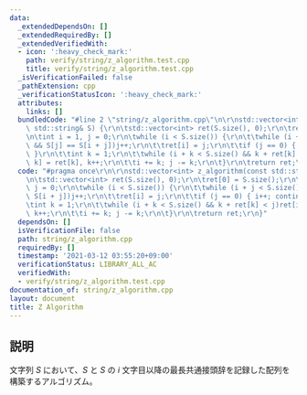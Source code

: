 ```yaml
---
data:
  _extendedDependsOn: []
  _extendedRequiredBy: []
  _extendedVerifiedWith:
  - icon: ':heavy_check_mark:'
    path: verify/string/z_algorithm.test.cpp
    title: verify/string/z_algorithm.test.cpp
  _isVerificationFailed: false
  _pathExtension: cpp
  _verificationStatusIcon: ':heavy_check_mark:'
  attributes:
    links: []
  bundledCode: "#line 2 \"string/z_algorithm.cpp\"\n\r\nstd::vector<int> z_algorithm(const\
    \ std::string& S) {\r\n\tstd::vector<int> ret(S.size(), 0);\r\n\tret[0] = S.size();\r\
    \n\tint i = 1, j = 0;\r\n\twhile (i < S.size()) {\r\n\t\twhile (i + j < S.size()\
    \ && S[j] == S[i + j])j++;\r\n\t\tret[i] = j;\r\n\t\tif (j == 0) { i++; continue;\
    \ }\r\n\t\tint k = 1;\r\n\t\twhile (i + k < S.size() && k + ret[k] < j)ret[i +\
    \ k] = ret[k], k++;\r\n\t\ti += k; j -= k;\r\n\t}\r\n\treturn ret;\r\n}\n"
  code: "#pragma once\r\n\r\nstd::vector<int> z_algorithm(const std::string& S) {\r\
    \n\tstd::vector<int> ret(S.size(), 0);\r\n\tret[0] = S.size();\r\n\tint i = 1,\
    \ j = 0;\r\n\twhile (i < S.size()) {\r\n\t\twhile (i + j < S.size() && S[j] ==\
    \ S[i + j])j++;\r\n\t\tret[i] = j;\r\n\t\tif (j == 0) { i++; continue; }\r\n\t\
    \tint k = 1;\r\n\t\twhile (i + k < S.size() && k + ret[k] < j)ret[i + k] = ret[k],\
    \ k++;\r\n\t\ti += k; j -= k;\r\n\t}\r\n\treturn ret;\r\n}"
  dependsOn: []
  isVerificationFile: false
  path: string/z_algorithm.cpp
  requiredBy: []
  timestamp: '2021-03-12 03:55:20+09:00'
  verificationStatus: LIBRARY_ALL_AC
  verifiedWith:
  - verify/string/z_algorithm.test.cpp
documentation_of: string/z_algorithm.cpp
layout: document
title: Z Algorithm
---
```


## 説明
文字列 $S$ において、$S$ と $S$ の $i$ 文字目以降の最長共通接頭辞を記録した配列を構築するアルゴリズム。
